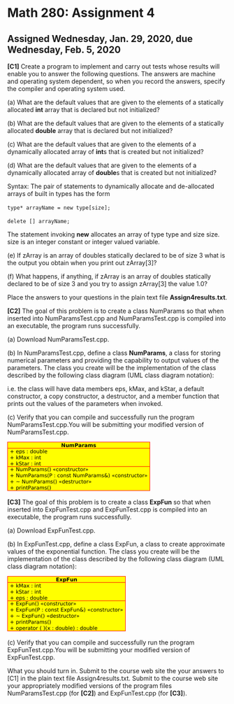 
# Math 280: Assignment 4
## Assigned Wednesday, Jan. 29, 2020, due Wednesday, Feb. 5, 2020
**[C1]** Create a program to implement and carry out tests whose results will enable you to answer the following questions. The answers are machine and operating system dependent, so when you record the answers, specify the compiler and operating system used.

(a) What are the default values that are given to the elements of a statically allocated **int** array that is declared but not initialized?

(b) What are the default values that are given to the elements of a statically allocated **double** array that is declared but not initialized?

(c) What are the default values that are given to the elements of a dynamically allocated array of **int**s that is created but not initialized?

(d) What are the default values that are given to the elements of a dynamically allocated array of **double**s that is created but not initialized?

Syntax: The pair of statements to dynamically allocate and de-allocated arrays of built in types has the form

`type* arrayName = new type[size];`

`delete [] arrayName;`

The statement invoking **new** allocates an array of type type and size size. size is an integer constant or integer valued variable.

(e) If zArray is an array of doubles statically declared to be of size 3 what is the output you obtain when you print out zArray[3]?

(f) What happens, if anything, if zArray is an array of doubles statically declared to be of size 3 and you try to assign
zArray[3] the value 1.0?

Place the answers to your questions in the plain text file **Assign4results.txt**.

**[C2]** The goal of this problem is to create a class NumParams so that when inserted into NumParamsTest.cpp and NumParamsTest.cpp is compiled into an executable, the program runs successfully.

(a) Download NumParamsTest.cpp.

(b) In NumParamsTest.cpp, define a class **NumParams**, a class for storing numerical parameters and providing the capability to output values of the parameters. The class you create will be the implementation of the class described by the following class diagram (UML class diagram notation):


i.e. the class will have data members eps, kMax, and kStar, a default constructor, a copy constructor, a destructor, and a member function that prints out the values of the parameters when invoked.

(c) Verify that you can compile and successfully run the program NumParamsTest.cpp.You will be submitting your modified version of NumParamsTest.cpp.

![alt text](https://github.com/heyselbi/2020_Programming-plus-plus-class/blob/master/Assign4/NumParams.png "NumParams")

**[C3]** The goal of this problem is to create a class **ExpFun** so that when inserted into ExpFunTest.cpp and ExpFunTest.cpp is compiled into an executable, the program runs successfully.

(a) Download ExpFunTest.cpp.

(b) In ExpFunTest.cpp, define a class ExpFun, a class to create approximate values of the exponential function. The class you create will be the implementation of the class described by the following class diagram (UML class diagram notation):

![alt text](https://github.com/heyselbi/2020_Programming-plus-plus-class/blob/master/Assign4/ExpFun.png "ExpFun")

(c) Verify that you can compile and successfully run the program ExpFunTest.cpp.You will be submitting your modified version of ExpFunTest.cpp.


What you should turn in.
Submit to the course web site the your answers to [C1] in the plain text file Assign4results.txt.
Submit to the course web site your appropriately modified versions of the program files NumParamsTest.cpp (for **[C2]**) and ExpFunTest.cpp (for **[C3]**).
